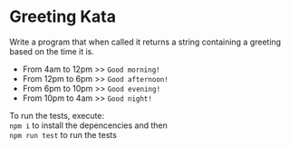 # Greeting Kata

Write a program that when called it returns a string containing a greeting based on the time it is.

* From    4am to  12pm >> `Good morning!`
* From  12pm to    6pm >> `Good afternoon!`
* From    6pm to  10pm >> `Good evening!`
* From  10pm to    4am >> `Good night!`

To run the tests, execute:  
`npm i` to install the depencencies and then  
`npm run test` to run the tests
